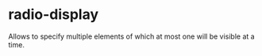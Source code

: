 # radio-display
Allows to specify multiple elements of which at most one will be visible at a time.
